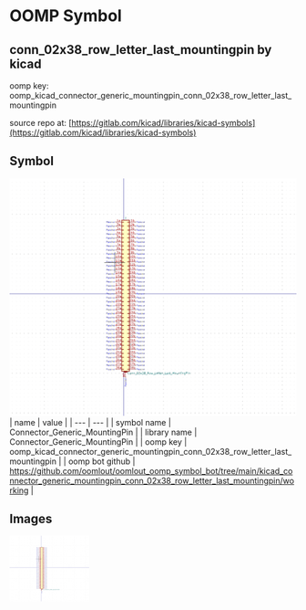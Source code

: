 # OOMP Symbol  
## conn_02x38_row_letter_last_mountingpin  by kicad  
  
oomp key: oomp_kicad_connector_generic_mountingpin_conn_02x38_row_letter_last_mountingpin  
  
source repo at: [https://gitlab.com/kicad/libraries/kicad-symbols](https://gitlab.com/kicad/libraries/kicad-symbols)  
## Symbol  
  
[![working.png](working_600.png)](working.png)  
| name | value | 
| --- | --- | 
| symbol name | Connector_Generic_MountingPin | 
| library name | Connector_Generic_MountingPin | 
| oomp key | oomp_kicad_connector_generic_mountingpin_conn_02x38_row_letter_last_mountingpin | 
| oomp bot github | https://github.com/oomlout/oomlout_oomp_symbol_bot/tree/main/kicad_connector_generic_mountingpin_conn_02x38_row_letter_last_mountingpin/working | 
## Images  
  
[![working.png](working_140.png)](working.png)  
